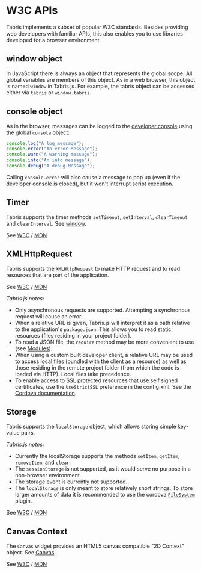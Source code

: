 ---
---
# W3C APIs

Tabris implements a subset of popular W3C standards. Besides providing web developers with familiar APIs, this also enables you to use libraries developed for a browser environment.

## window object

In JavaScript there is always an object that represents the global scope. All global variables are members of this object. As in a web browser, this object is named `window` in Tabris.js. For example, the tabris object can be accessed either via `tabris` or `window.tabris`.

## console object

As in the browser, messages can be logged to the [developer console](getting-started#the-developer-console) using the global `console` object:

```js
console.log("A log message");
console.error("An error Message");
console.warn("A warning message");
console.info("An info message");
console.debug("A debug Message");
```

Calling `console.error` will also cause a message to pop up (even if the developer console is closed), but it won't interrupt script execution.  

## Timer

Tabris supports the timer methods `setTimeout`, `setInterval`, `clearTimeout` and `clearInterval`. See [window](api/window.md).

See [W3C](http://www.w3.org/TR/2011/WD-html5-20110525/timers.html#timers) / [MDN](https://developer.mozilla.org/en-US/Add-ons/Code_snippets/Timers)

## XMLHttpRequest

Tabris supports the `XMLHttpRequest` to make HTTP request and to read resources that are part of the application.

See [W3C](http://www.w3.org/TR/XMLHttpRequest/) / [MDN](https://developer.mozilla.org/en-US/docs/Web/API/XMLHttpRequest)

*Tabris.js notes:*

* Only asynchronous requests are supported. Attempting a synchronous request will cause an error.
* When a relative URL is given, Tabris.js will interpret it as a path relative to the application's `package.json`. This allows you to read static resources (files residing in your project folder).
* To read a JSON file, the `require` method may be more convenient to use (see [Modules](modules.md)).
* When using a custom built developer client, a relative URL may be used to access local files (bundled with the client as a resource) as well as those residing in the remote project folder (from which the code is loaded via HTTP). Local files take precedence.
* To enable access to SSL protected resources that use self signed certificates, use the `UseStrictSSL` preference in the config.xml. See the [Cordova documentation](cordova.md#preferences).

## Storage

Tabris supports the `localStorage` object, which allows storing simple key-value pairs.

*Tabris.js notes:*

* Currently the localStorage supports the methods `setItem`, `getItem`, `removeItem`, and `clear`.
* The `sessionStorage` is not supported, as it would serve no purpose in a non-browser environment.
* The storage event is currently not supported.
* The `localStorage` is only meant to store relatively short strings. To store larger amounts of data it is recommended to use the cordova [`FileSystem`](http://plugins.cordova.io/#/package/org.apache.cordova.file) plugin.

See [W3C](http://dev.w3.org/html5/webstorage/) / [MDN](https://developer.mozilla.org/en-US/docs/Web/Guide/API/DOM/Storage)

## Canvas Context

The `Canvas` widget provides an HTML5 canvas compatible "2D Context" object. See [Canvas](api/canvas.md).

See [W3C](http://www.w3.org/TR/2dcontext/) / [MDN](https://developer.mozilla.org/en/docs/Web/API/CanvasRenderingContext2D)

